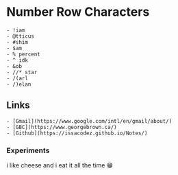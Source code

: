  <h1>Number Row Characters</h1>

    - !iam
    - @tticus
    - #shim
    - $am
    - % percent
    - ^ idk
    - &ob
    - //* star
    - /(arl
    - /)elan

  <h2> Links</h2>

    - [Gmail](https://www.google.com/intl/en/gmail/about/)
    - [GBC](https://www.georgebrown.ca/)
    - [Github](https://issacodez.github.io/Notes/)

  <h3> Experiments</h3>
  i like cheese and i eat it all the time &#128513;

